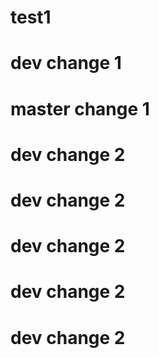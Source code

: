 # test1

# dev change 1

# master change 1

# dev change 2

# dev change 2

# dev change 2

# dev change 2

# dev change 2